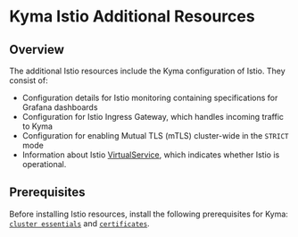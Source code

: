# Kyma Istio Additional Resources

## Overview

The additional Istio resources include the Kyma configuration of Istio. They consist of:


- Configuration details for Istio monitoring containing specifications for Grafana dashboards
- Configuration for Istio Ingress Gateway, which handles incoming traffic to Kyma
- Configuration for enabling Mutual TLS (mTLS) cluster-wide in the `STRICT` mode
- Information about Istio [VirtualService](https://istio.io/docs/reference/config/networking/virtual-service/), which indicates whether Istio is operational.

## Prerequisites

Before installing Istio resources, install the following prerequisites for Kyma: [`cluster essentials`](../cluster-essentials) and [`certificates`](../certificates).

